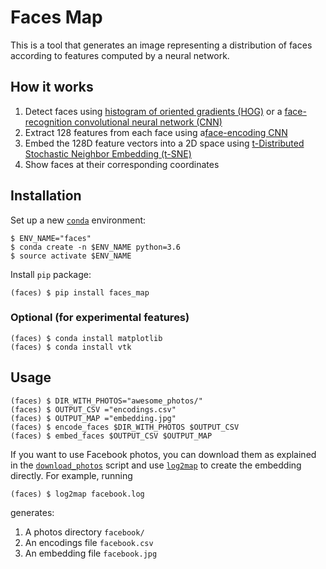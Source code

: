 # Faces Map
This is a tool that generates an image representing a distribution of faces according to features computed by a neural network.

## How it works
1. Detect faces using [histogram of oriented gradients (HOG)](https://www.learnopencv.com/histogram-of-oriented-gradients/) or a [face-recognition convolutional neural network (CNN)](http://blog.dlib.net/2017/02/high-quality-face-recognition-with-deep.html)
2. Extract 128 features from each face using a[face-encoding CNN](http://blog.dlib.net/2017/02/high-quality-face-recognition-with-deep.html)
3. Embed the 128D feature vectors into a 2D space using [t-Distributed Stochastic Neighbor Embedding (t-SNE)](https://lvdmaaten.github.io/tsne/)
4. Show faces at their corresponding coordinates


## Installation

Set up a new [`conda`](https://conda.io/) environment:

```shell
$ ENV_NAME="faces"
$ conda create -n $ENV_NAME python=3.6
$ source activate $ENV_NAME
```

Install `pip` package:

```shell
(faces) $ pip install faces_map
```

### Optional (for experimental features)
```shell
(faces) $ conda install matplotlib
(faces) $ conda install vtk
```

## Usage
```shell
(faces) $ DIR_WITH_PHOTOS="awesome_photos/"
(faces) $ OUTPUT_CSV ="encodings.csv"
(faces) $ OUTPUT_MAP ="embedding.jpg"
(faces) $ encode_faces $DIR_WITH_PHOTOS $OUTPUT_CSV
(faces) $ embed_faces $OUTPUT_CSV $OUTPUT_MAP
```

If you want to use Facebook photos, you can download them as explained in the [`download_photos`](download_photos.py) script and use [`log2map`](log2map.py) to create the embedding directly. For example, running
```shell
(faces) $ log2map facebook.log
```
generates:

1. A photos directory `facebook/`
2. An encodings file `facebook.csv`
3. An embedding file `facebook.jpg`
